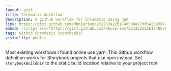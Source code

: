 ```yaml
---
layout: gist
title: Chromatic Workflow
description: A github workflow for Chromatic using npm
link: https://gist.github.com/dknieriem/231253a22b17405b0a170d642583d744
embed: <script src="https://gist.github.com/dknieriem/231253a22b17405b0a170d642583d744.js"></script>
tags: Github Chromatic StorybookJS
visibility: public
---
```


Most existing workflows I found online use yarn. This Github workflow definition works for Storybook projects that use npm instead. Set `storybookBuildDir` to the static build location relative to your project root